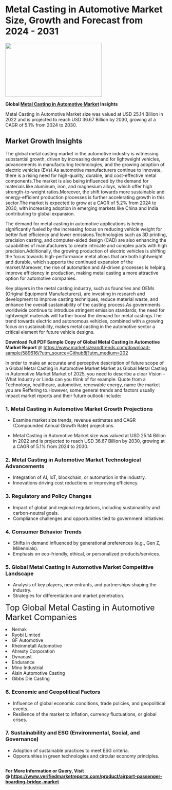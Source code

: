 <H1>Metal Casting in Automotive Market Size, Growth and Forecast from 2024 - 2031</H1><img class="aligncenter size-medium wp-image-584254" src="https://thirdeyenews.in/wp-content/uploads/2024/09/Global-Market-Research-300x168.jpeg" alt="" width="300" height="168" /><p><strong>Global&nbsp;<a href="https://www.marketsizeandtrends.com/download-sample/589616/?utm_source=Github8j?utm_medium=202">Metal Casting in Automotive Market</a> Insights</strong></p><p>Metal Casting in Automotive Market size was valued at USD 25.14 Billion in 2022 and is projected to reach USD 36.67 Billion by 2030, growing at a CAGR of 5.1% from 2024 to 2030.</p><p><h2>Market Growth Insights</h2> <p>The global metal casting market in the automotive industry is witnessing substantial growth, driven by increasing demand for lightweight vehicles, advancements in manufacturing technologies, and the growing adoption of electric vehicles (EVs).As automotive manufacturers continue to innovate, there is a rising need for high-quality, durable, and cost-effective metal components.The market is also being influenced by the demand for materials like aluminum, iron, and magnesium alloys, which offer high strength-to-weight ratios.Moreover, the shift towards more sustainable and energy-efficient production processes is further accelerating growth in this sector.The market is expected to grow at a CAGR of 5.2% from 2024 to 2030, with increasing adoption in emerging markets like China and India contributing to global expansion.</p> <p>The demand for metal casting in automotive applications is being significantly fueled by the increasing focus on reducing vehicle weight for better fuel efficiency and lower emissions.Technologies such as 3D printing, precision casting, and computer-aided design (CAD) are also enhancing the capabilities of manufacturers to create intricate and complex parts with high precision.Additionally, the growing production of electric vehicles is shifting the focus towards high-performance metal alloys that are both lightweight and durable, which supports the continued expansion of the market.Moreover, the rise of automation and AI-driven processes is helping improve efficiency in production, making metal casting a more attractive option for automotive companies.</p> <p>Key players in the metal casting industry, such as foundries and OEMs (Original Equipment Manufacturers), are investing in research and development to improve casting techniques, reduce material waste, and enhance the overall sustainability of the casting process.As governments worldwide continue to introduce stringent emission standards, the need for lightweight materials will further boost the demand for metal castings.The trend towards electric and autonomous vehicles, combined with a growing focus on sustainability, makes metal casting in the automotive sector a critical element for future vehicle designs.</p> <p><span class=""><strong>Download Full PDF Sample Copy of Global Metal Casting in Automotive Market Report</strong> @ <a href="https://www.marketsizeandtrends.com/download-sample/589616/?utm_source=Github8j?utm_medium=202" target="_blank">https://www.marketsizeandtrends.com/download-sample/589616/?utm_source=Github8j?utm_medium=202</a></span></p><p>In order to make an accurate and perceptive description of future scope of a Global&nbsp;Metal Casting in Automotive Market Market as Global&nbsp;Metal Casting in Automotive Market Market of 2025, you need to describe a clear Vision &ndash; What Industry or Linda can you think of for example: Quote from a Technology, healthcare, automotive, renewable energy, name the market you are Reffering to.However, some general trends and factors usually impact market reports and their future outlook include:</p><h3>1.&nbsp;<strong>Metal Casting in Automotive Market Growth Projections</strong></h3><ul><li>Examine market size trends, revenue estimates and CAGR (Compounded Annual Growth Rate) projections.</li><li><p>Metal Casting in Automotive Market size was valued at USD 25.14 Billion in 2022 and is projected to reach USD 36.67 Billion by 2030, growing at a CAGR of 5.1% from 2024 to 2030.</p></li></ul><h3>2.&nbsp;<strong>Metal Casting in Automotive Market Technological Advancements</strong></h3><ul><li>Integration of AI, IoT, blockchain, or automation in the industry.</li><li>Innovations driving cost reductions or improving efficiency.</li></ul><h3>3.&nbsp;<strong>Regulatory and Policy Changes</strong></h3><ul><li>Impact of global and regional regulations, including sustainability and carbon-neutral goals.</li><li>Compliance challenges and opportunities tied to government initiatives.</li></ul><h3>4.&nbsp;<strong>Consumer Behavior Trends</strong></h3><ul><li>Shifts in demand influenced by generational preferences (e.g., Gen Z, Millennials).</li><li>Emphasis on eco-friendly, ethical, or personalized products/services.</li></ul><h3>5.&nbsp;<strong>Global Metal Casting in Automotive Market Competitive Landscape</strong></h3><ul><li>Analysis of key players, new entrants, and partnerships shaping the industry.</li><li>Strategies for differentiation and market penetration.</li></ul><p data-pm-slice="1 1 []"><span style="color: inherit; font-family: inherit; font-size: 25px;">Top Global Metal Casting in Automotive Market Companies</span></p><div class="" data-test-id=""><p><li>Nemak</li><li> Ryobi Limited</li><li> GF Automotive</li><li> Rheinmetall Automotive</li><li> Ahresty Corporation</li><li> Dynacast</li><li> Endurance</li><li> Mino Industrial</li><li> Aisin Automotive Casting</li><li> Gibbs Die Casting</li></p></div><h3>6.&nbsp;<strong>Economic and Geopolitical Factors</strong></h3><ul><li>Influence of global economic conditions, trade policies, and geopolitical events.</li><li>Resilience of the market to inflation, currency fluctuations, or global crises.</li></ul><h3>7.&nbsp;<strong>Sustainability and ESG (Environmental, Social, and Governance)</strong></h3><ul><li>Adoption of sustainable practices to meet ESG criteria.</li><li>Opportunities in green technologies and circular economy principles.</li></ul><h2><strong style="font-size: 14px;">For More Information or Query, Visit @&nbsp;</strong><a style="background-color: #ffffff; font-size: 14px;" href="https://www.marketsizeandtrends.com/report/metal-casting-in-automotive-market/" target="_blank">https://www.verifiedmarketreports.com/product/airport-passenger-boarding-bridge-market</a></h2>